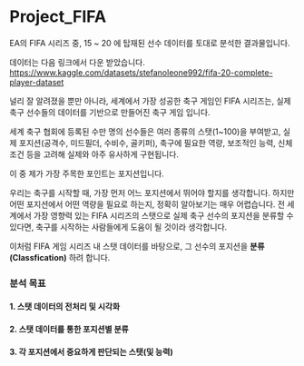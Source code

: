 # Project_FIFA

EA의 FIFA 시리즈 중, 15 ~ 20 에 탑재된 선수 데이터를 토대로 분석한 결과물입니다.

데이터는 다음 링크에서 다운 받았습니다.
https://www.kaggle.com/datasets/stefanoleone992/fifa-20-complete-player-dataset

널리 잘 알려졌을 뿐만 아니라, 세계에서 가장 성공한 축구 게임인 FIFA 시리즈는, 실제 축구 선수들의 데이터를 기반으로 만들어진 축구 게임 입니다. 

세계 축구 협회에 등록된 수만 명의 선수들은 여러 종류의 스탯(1~100)을 부여받고, 실제 포지션(공격수, 미드필더, 수비수, 골키퍼), 축구에 필요한 역량, 보조적인 능력, 신체 조건 등을 고려해 실제와 아주 유사하게 구현됩니다. 

이 중 제가 가장 주목한 포인트는 포지션입니다.

우리는 축구를 시작할 때, 가장 먼저 어느 포지션에서 뛰어야 할지를 생각합니다.
하지만 어떤 포지션에서 어떤 역량을 필요로 하는지, 정확히 알아보기는 매우 어렵습니다.
전 세계에서 가장 영향력 있는 FIFA 시리즈의 스탯으로 실제 축구 선수의 포지션을 분류할 수 있다면, 축구를 시작하는 사람들에게 도움이 될 것이라 생각합니다.

이처럼 FIFA 게임 시리즈 내 스탯 데이터를 바탕으로, 그 선수의 포지션을 **분류(Classfication)** 하려 합니다.

### 분석 목표
#### 1. 스탯 데이터의 전처리 및 시각화
#### 2. 스탯 데이터를 통한 포지션별 분류
#### 3. 각 포지션에서 중요하게 판단되는 스탯(및 능력)
 





